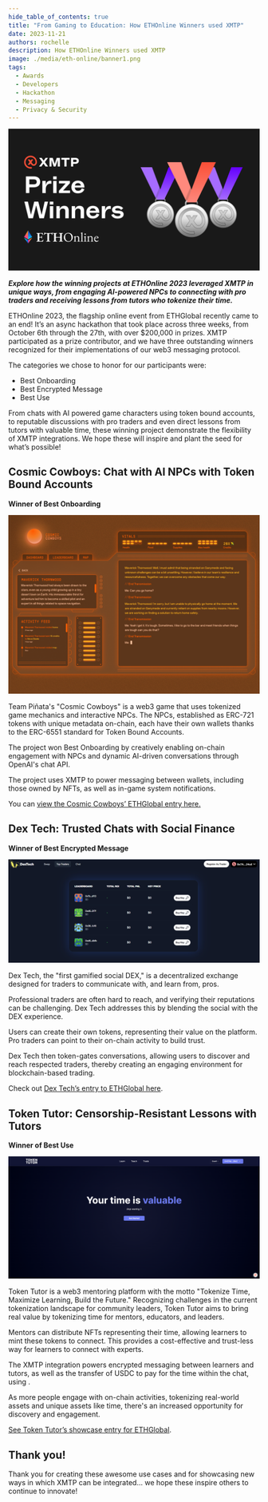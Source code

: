 ```yaml
---
hide_table_of_contents: true
title: "From Gaming to Education: How ETHOnline Winners used XMTP"
date: 2023-11-21
authors: rochelle
description: How ETHOnline Winners used XMTP
image: ./media/eth-online/banner1.png
tags:
  - Awards
  - Developers
  - Hackathon
  - Messaging
  - Privacy & Security
---
```


![](./media/eth-online/banner1.png)

**_Explore how the winning projects at ETHOnline 2023 leveraged XMTP in unique ways, from engaging AI-powered NPCs to connecting with pro traders and receiving lessons from tutors who tokenize their time._**

<!--truncate-->

ETHOnline 2023, the flagship online event from ETHGlobal recently came to an end! It’s an async hackathon that took place across three weeks, from October 6th through the 27th, with over $200,000 in prizes. XMTP participated as a prize contributor, and we have three outstanding winners recognized for their implementations of our web3 messaging protocol.

The categories we chose to honor for our participants were:

- Best Onboarding
- Best Encrypted Message
- Best Use

From chats with AI powered game characters using token bound accounts, to reputable discussions with pro traders and even direct lessons from tutors with valuable time, these winning project demonstrate the flexibility of XMTP integrations. We hope these will inspire and plant the seed for what’s possible!

## **Cosmic Cowboys: Chat with AI NPCs with Token Bound Accounts**

**Winner of Best Onboarding**

![](./media/eth-online/image1.png)

Team Piñata's "Cosmic Cowboys" is a web3 game that uses tokenized game mechanics and interactive NPCs. The NPCs, established as ERC-721 tokens with unique metadata on-chain, each have their own wallets thanks to the ERC-6551 standard for Token Bound Accounts.

The project won Best Onboarding by creatively enabling on-chain engagement with NPCs and dynamic AI-driven conversations through OpenAI's chat API.

The project uses XMTP to power messaging between wallets, including those owned by NFTs, as well as in-game system notifications.

You can [view the Cosmic Cowboys’ ETHGlobal entry here.](https://ethglobal.com/showcase/cosmic-cowboys-3q0co)

## Dex Tech: Trusted Chats with Social Finance

**Winner of Best Encrypted Message**

![](./media/eth-online/image3.png)

Dex Tech, the "first gamified social DEX," is a decentralized exchange designed for traders to communicate with, and learn from, pros.

Professional traders are often hard to reach, and verifying their reputations can be challenging. Dex Tech addresses this by blending the social with the DEX experience.

Users can create their own tokens, representing their value on the platform. Pro traders can point to their on-chain activity to build trust.

Dex Tech then token-gates conversations, allowing users to discover and reach respected traders, thereby creating an engaging environment for blockchain-based trading.

Check out [Dex Tech’s entry to ETHGlobal here](https://ethglobal.com/showcase/dextech-x13s5).

## Token Tutor: Censorship-Resistant Lessons with Tutors

**Winner of Best Use**

![](./media/eth-online/image2.png)

Token Tutor is a web3 mentoring platform with the motto "Tokenize Time, Maximize Learning, Build the Future." Recognizing challenges in the current tokenization landscape for community leaders, Token Tutor aims to bring real value by tokenizing time for mentors, educators, and leaders.

Mentors can distribute NFTs representing their time, allowing learners to mint these tokens to connect. This provides a cost-effective and trust-less way for learners to connect with experts.

The XMTP integration powers encrypted messaging between learners and tutors, as well as the transfer of USDC to pay for the time within the chat, using .

As more people engage with on-chain activities, tokenizing real-world assets and unique assets like time, there's an increased opportunity for discovery and engagement.

[See Token Tutor’s showcase entry for ETHGlobal](https://ethglobal.com/showcase/token-tutor-bfyx4).

## Thank you!

Thank you for creating these awesome use cases and for showcasing new ways in which XMTP can be integrated... we hope these inspire others to continue to innovate!
